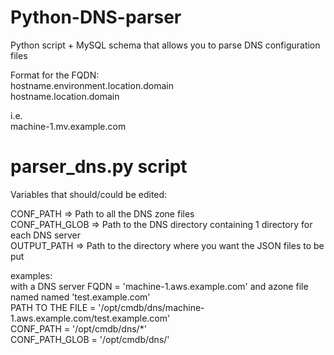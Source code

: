 # Python-DNS-parser
Python script + MySQL schema that allows you to parse DNS configuration files


Format for the FQDN: <br />
hostname.environment.location.domain <br />
hostname.location.domain <br />

i.e.<br />
machine-1.mv.example.com


# parser_dns.py script
Variables that should/could be edited:

CONF_PATH       => Path to all the DNS zone files <br />
CONF_PATH_GLOB  => Path to the DNS directory containing 1 directory for each DNS server <br />
OUTPUT_PATH     => Path to the directory where you want the JSON files to be put <br />

examples: <br />
with a DNS server FQDN = 'machine-1.aws.example.com' and azone file named named 'test.example.com' <br />
PATH TO THE FILE = '/opt/cmdb/dns/machine-1.aws.example.com/test.example.com' <br />
CONF_PATH = '/opt/cmdb/dns/*' <br />
CONF_PATH_GLOB = '/opt/cmdb/dns/' <br />
